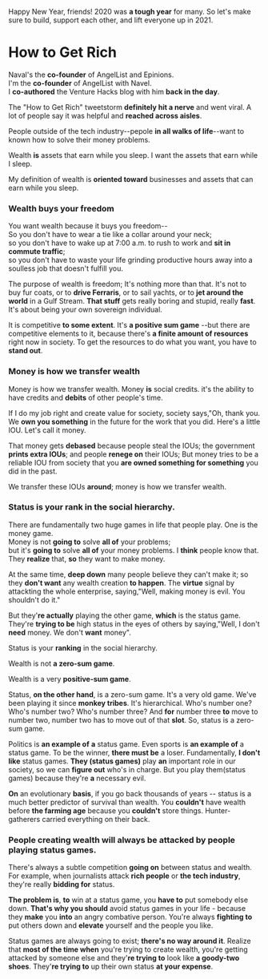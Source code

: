 Happy New Year, friends! 2020 was **a tough year** for many. So let's make sure to build, support each other, and lift everyone up in 2021.

# How to Get Rich
Naval's the __co-founder__ of AngelList and Epinions.  
I'm the __co-founder__ of AngelList with Navel.  
I __co-authored__ the Venture Hacks blog with him __back in the day__.  

The "How to Get Rich" tweetstorm __definitely hit a nerve__ and went viral. A lot of people say it was helpful and __reached across aisles__.

People outside of the tech industry--pepole __in all walks of life__--want to known how to solve their money problems.

Wealth __is__ assets that earn while you sleep.
I want the assets that earn while I sleep.

My definition of wealth is __oriented toward__ businesses and assets that can earn while you sleep.

### Wealth buys your freedom
You want wealth because it buys you freedom--  
So you don't have to wear a tie like a collar around your neck;  
so you don't have to wake up at 7:00 a.m. to rush to work and __sit in commute traffic__;  
so you don't have to waste your life grinding productive hours away into a soulless job that doesn't fulfill you.

The purpose of wealth is freedom; It's nothing more than that. It's not to buy fur coats, or to __drive Ferraris__, or to sail yachts, or to __jet around the world__ in a Gulf Stream.
__That stuff__ gets really boring and stupid, really __fast__.
It's about being your own sovereign individual.

It is competitive __to some extent__.
It's __a positive sum game__
--but there are competitive elements to it, because there's __a finite amount of resources__ right now in society.
To get the resources to do what you want, you have to __stand out__.
### Money is how we transfer wealth
Money is how we transfer wealth. Money __is__ social credits.
it's the ability to have credits and __debits__ of other people's time.

If I do my job right and create value for society, society says,"Oh, thank you. We __own you something__ in the future for the work that you did.
Here's a little IOU. Let's call it money.

That money gets __debased__ because people steal the IOUs; the government __prints extra IOUs__;
and people __renege on__ their IOUs;
But money tries to be a reliable IOU from society that you __are owned something for something__ you did in the past.

We transfer these IOUs __around__; money is how we transfer wealth.

### Status is your rank in the social hierarchy.
There are fundamentally two huge games in life that people play. One is the money game.  
Money is not __going to__ solve __all of__ your problems;  
but it's __going to__ solve __all of__ your money problems.
I __think__ people know that. They __realize__ that, __so__ they want to make money.

At the same time, __deep down__ many people believe they can't make it;
so they __don't want__ any wealth creation __to happen__.
The __virtue__ signal by attackting the whole enterprise, saying,"Well, making money is evil. You shouldn't do it."

But they'__re actually__ playing the other game, __which__ is the status game.
They're __trying to be__ high status in the eyes of others by saying,"Well, I don't __need__ money. We don't __want__ money".

Status is your __ranking__ in the social hierarchy.

Wealth is not __a zero-sum game__.

Wealth is a very __positive-sum game__.

Status, __on the other hand__, is a zero-sum game.
It's a very old game. We've been playing it since __monkey tribes__. It's hierarchical.
Who's number one? Who's number two? Who's number three? And __for__ number three __to__ move to number two, number two has to move out of that __slot__. So, status is a zero-sum game.

Politics is __an example of__ **a** status game.
Even sports is __an example of__ a status game. To be the winner, __there must be__ a loser.
Fundamentally, __I don't like__ status games.
__They (status games)__ play __an__ important role in our society, so we can __figure out__ who's in charge.
But you play them(status games) because they're __a__ necessary evil.

__On__ an evolutionary __basis__, if you go back thousands of years -- status is a much better predictor of survival than wealth.
You __couldn't__ have wealth before __the farming age__ because you __couldn't__ store things. Hunter-gatherers carried everything on their back.

### People creating wealth will always be attacked by people playing status games.
There's always a subtle competition __going on__ between status and wealth.
For example, when journalists attack __rich people__ or __the tech industry__, they're really __bidding for__ status.

__The problem is__, __to__ win at a status game, you __have to__ put somebody else down.
__That's why you should__ avoid status games in your life - because they __make__ you __into__ an angry combative person.
You're always __fighting to__ put others down and __elevate__ yourself and the people you like.

Status games are always going to exist; __there's no way around it__.
Realize that __most of the time when__ you're trying to create wealth, you're getting attacked by someone else
and they'__re trying to__ look like __a goody-two shoes__.
They'__re trying to__ up their own status __at your expense__.
